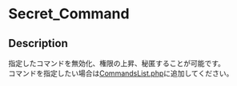 # Secret_Command
## Description
指定したコマンドを無効化、権限の上昇、秘匿することが可能です。<br>
コマンドを指定したい場合は[CommandsList.php](CommandsList.php)に追加してください。
